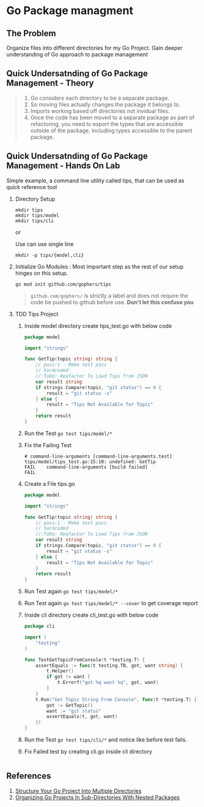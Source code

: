 # Go Package managment 

## The Problem

Organize files into different directories for my Go Project. Gain deeper understanding of  Go approach to package management

## Quick Undersatnding of Go Package Management - Theory

> 1. Go considers each directory to be a separate package.
> 1. So moving files actually changes the package it belongs to.  
> 1. Imports working based off directories not invidual files.
> 1. Once the code has been moved to a separate package as part of refactoring, you need to export the types that are accessible outside of the package, including types accessible to the parent package. 

## Quick Undersatnding of Go Package Management - Hands On Lab

Simple example, a command line utility called tips, that can be used as quick reference tool

1. Directory Setup

    ```
    mkdir tips
    mkdir tips/model
    mkdir tips/cli
    ```

    or 

    Use can use single line 

    ```
    mkdir -p tips/{model,cli}
    ```

1. Initialize Go Modules : Most important step as the rest of our setup hinges on this setup. 

    ```
    go mod init github.com/gophers/tips
    ```

    > `github.com/gophers/` is strictly a label and does not require the code be pushed to github before use. **Don't let this confuse you**

1. TDD Tips Project 
    1. Inside model directory create tips_test.go with below code
        ```Go
        package model

        import "strings"

        func GetTip(topic string) string {
            // pass:1 - Make test pass
            // hardcoded
            //:ToDo: Reafactor To Load Tips from JSON
            var result string
            if strings.Compare(topic, "git status") == 0 {
                result = "git status -s"
            } else {
                result = "Tips Not Available for Topic"
            }
            return result
        }
        ```
    1. Run the Test `go test tips/model/*`
    1. Fix the Failing Test 
        ```
        # command-line-arguments [command-line-arguments.test]
        tips/model/tips_test.go:15:10: undefined: GetTip
        FAIL    command-line-arguments [build failed]
        FAIL
        ```
    1. Create a File tips.go
        ```Go
        package model

        import "strings"

        func GetTip(topic string) string {
            // pass:1 - Make test pass
            // hardcoded
            //:ToDo: Reafactor To Load Tips from JSON
            var result string
            if strings.Compare(topic, "git status") == 0 {
                result = "git status -s"
            } else {
                result = "Tips Not Available for Topic"
            }
            return result
        }

        ```

    1. Run Test again `go test tips/model/* `
    1. Run Test again `go test tips/model/* --cover` to get coverage report
    1. Inside cli directory create cli_test.go with below code
        ```Go
        package cli

        import (
            "testing"
        )

        func TestGetTopicFromConsole(t *testing.T) {
            assertEquals := func(t testing.TB, got, want string) {
                t.Helper()
                if got != want {
                    t.Errorf("got %q want %q", got, want)
                }
            }
            t.Run("Get Topic String From Console", func(t *testing.T) {
                got := GetTopic()
                want := "git status"
                assertEquals(t, got, want)
            })
        }
        ```
    1. Run the Test `go test tips/cli/*` and notice like before test fails.
    1. Fix Failed test by creating cli.go inside cli directory
        ```
        
        ```

## References

1. [Structure Your Go Project Into Multiple Directories](https://www.jodylecompte.com/posts/go-structure-your-go-project/)
1. [Organizing Go Projects In Sub-Directories With Nested Packages](https://www.jodylecompte.com/posts/go-structure-your-go-project/)